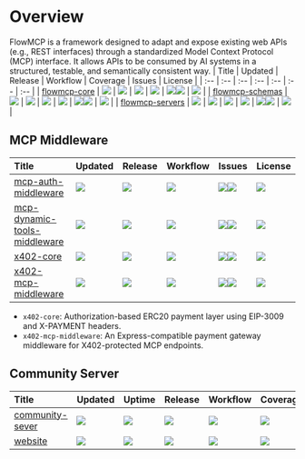 # Overview

FlowMCP is a framework designed to adapt and expose existing web APIs (e.g., REST interfaces) through a standardized Model Context Protocol (MCP) interface. It allows APIs to be consumed by AI systems in a structured, testable, and semantically consistent way.
| Title | Updated | Release | Workflow | Coverage | Issues | License |
| :-- | :-- | :-- | :-- | :-- | :-- | :-- |
| [flowmcp-core](https://github.com/FlowMCP/flowMCP-core) | <a href="https://api.github.com/repos/FlowMCP/flowMCP-core"><img src="https://img.shields.io/github/last-commit/FlowMCP/flowMCP-core?color=0E1116&logo=F3A966&logoColor=F3A966&style=flat&label="></a> | <a href="https://github.com/FlowMCP/flowMCP-core/releases/"><img src="https://img.shields.io/github/v/release/FlowMCP/flowMCP-core?color=0E1116&logo=F3A966&logoColor=F3A966&style=flat&label="></a> | <a href="https://github.com/FlowMCP/flowMCP-core/actions"><img src="https://img.shields.io/github/actions/workflow/status/FlowMCP/flowMCP-core/test-on-release.yml?logo=F3A966&logoColor=F3A966&style=flat&label="></a> | <a href="https://app.codecov.io/gh/FlowMCP/flowMCP-core"><img src="https://img.shields.io/codecov/c/github/FlowMCP/flowMCP-core?color=0E1116&logo=F3A966&logoColor=F3A966&style=flat&label="></a> | <a href="https://github.com/FlowMCP/flowMCP-core/issues/"><img src="https://img.shields.io/github/issues/FlowMCP/flowMCP-core?color=0E1116&logo=F3A966&logoColor=F3A966&style=flat&label="></a><a href="https://github.com/FlowMCP/flowMCP-core/issues?q=is:issue%20state:closed"><img src="https://img.shields.io/github/issues-closed/FlowMCP/flowMCP-core?color=0E1116&logo=F3A966&logoColor=F3A966&style=flat&label="></a> | <a href="https://github.com/FlowMCP/flowMCP-core/blob/main/LICENSE"><img src="https://img.shields.io/github/license/FlowMCP/flowMCP-core?color=0E1116&logo=F3A966&logoColor=F3A966&style=flat&label="></a> |
| [flowmcp-schemas](https://github.com/flowMCP/flowMCP-schemas) | <a href="https://api.github.com/repos/flowMCP/flowMCP-schemas"><img src="https://img.shields.io/github/last-commit/flowMCP/flowMCP-schemas?color=0E1116&logo=F3A966&logoColor=F3A966&style=flat&label="></a> | <a href="https://github.com/flowMCP/flowMCP-schemas/releases/"><img src="https://img.shields.io/github/v/release/flowMCP/flowMCP-schemas?color=0E1116&logo=F3A966&logoColor=F3A966&style=flat&label="></a> | <a href="https://github.com/flowMCP/flowMCP-schemas/actions"><img src="https://img.shields.io/github/actions/workflow/status/flowMCP/flowMCP-schemas/update-readme.yaml?logo=F3A966&logoColor=F3A966&style=flat&label="></a> | <a href="https://app.codecov.io/gh/flowMCP/flowMCP-schemas"><img src="https://img.shields.io/codecov/c/github/flowMCP/flowMCP-schemas?color=0E1116&logo=F3A966&logoColor=F3A966&style=flat&label="></a> | <a href="https://github.com/flowMCP/flowMCP-schemas/issues/"><img src="https://img.shields.io/github/issues/flowMCP/flowMCP-schemas?color=0E1116&logo=F3A966&logoColor=F3A966&style=flat&label="></a><a href="https://github.com/flowMCP/flowMCP-schemas/issues?q=is:issue%20state:closed"><img src="https://img.shields.io/github/issues-closed/flowMCP/flowMCP-schemas?color=0E1116&logo=F3A966&logoColor=F3A966&style=flat&label="></a> | <a href="https://github.com/flowMCP/flowMCP-schemas/blob/main/LICENSE"><img src="https://img.shields.io/github/license/flowMCP/flowMCP-schemas?color=0E1116&logo=F3A966&logoColor=F3A966&style=flat&label="></a> |
| [flowmcp-servers](https://github.com/flowMCP/flowMCP-servers) | <a href="https://api.github.com/repos/flowMCP/flowMCP-servers"><img src="https://img.shields.io/github/last-commit/flowMCP/flowMCP-servers?color=0E1116&logo=F3A966&logoColor=F3A966&style=flat&label="></a> | <a href="https://github.com/flowMCP/flowMCP-servers/releases/"><img src="https://img.shields.io/github/v/release/flowMCP/flowMCP-servers?color=0E1116&logo=F3A966&logoColor=F3A966&style=flat&label="></a> | <a href="https://github.com/flowMCP/flowMCP-servers/actions"><img src="https://img.shields.io/github/actions/workflow/status/flowMCP/flowMCP-servers/test-on-release.yml?logo=F3A966&logoColor=F3A966&style=flat&label="></a> | <a href="https://app.codecov.io/gh/flowMCP/flowMCP-servers"><img src="https://img.shields.io/codecov/c/github/flowMCP/flowMCP-servers?color=0E1116&logo=F3A966&logoColor=F3A966&style=flat&label="></a> | <a href="https://github.com/flowMCP/flowMCP-servers/issues/"><img src="https://img.shields.io/github/issues/flowMCP/flowMCP-servers?color=0E1116&logo=F3A966&logoColor=F3A966&style=flat&label="></a><a href="https://github.com/flowMCP/flowMCP-servers/issues?q=is:issue%20state:closed"><img src="https://img.shields.io/github/issues-closed/flowMCP/flowMCP-servers?color=0E1116&logo=F3A966&logoColor=F3A966&style=flat&label="></a> | <a href="https://github.com/flowMCP/flowMCP-servers/blob/main/LICENSE"><img src="https://img.shields.io/github/license/flowMCP/flowMCP-servers?color=0E1116&logo=F3A966&logoColor=F3A966&style=flat&label="></a> |



## MCP Middleware
| Title | Updated | Release | Workflow | Issues | License |
| :-- | :-- | :-- | :-- | :-- | :-- |
| [mcp-auth-middleware](https://github.com/flowMCP/mcp-auth-middleware) | <a href="https://api.github.com/repos/flowMCP/mcp-auth-middleware"><img src="https://img.shields.io/github/last-commit/flowMCP/mcp-auth-middleware?color=0E1116&logo=F3A966&logoColor=F3A966&style=flat&label="></a> | <a href="https://github.com/flowMCP/mcp-auth-middleware/releases/"><img src="https://img.shields.io/github/v/release/flowMCP/mcp-auth-middleware?color=0E1116&logo=F3A966&logoColor=F3A966&style=flat&label="></a> | <a href="https://github.com/flowMCP/mcp-auth-middleware/actions"><img src="https://img.shields.io/github/actions/workflow/status/flowMCP/mcp-auth-middleware/test-on-release.yml?logo=F3A966&logoColor=F3A966&style=flat&label="></a> | <a href="https://github.com/flowMCP/mcp-auth-middleware/issues/"><img src="https://img.shields.io/github/issues/flowMCP/mcp-auth-middleware?color=0E1116&logo=F3A966&logoColor=F3A966&style=flat&label="></a><a href="https://github.com/flowMCP/mcp-auth-middleware/issues?q=is:issue%20state:closed"><img src="https://img.shields.io/github/issues-closed/flowMCP/mcp-auth-middleware?color=0E1116&logo=F3A966&logoColor=F3A966&style=flat&label="></a> | <a href="https://github.com/flowMCP/mcp-auth-middleware/blob/main/LICENSE"><img src="https://img.shields.io/github/license/flowMCP/mcp-auth-middleware?color=0E1116&logo=F3A966&logoColor=F3A966&style=flat&label="></a> |
| [mcp-dynamic-tools-middleware](https://github.com/flowMCP/mcp-dynamic-tools-middleware) | <a href="https://api.github.com/repos/flowMCP/mcp-dynamic-tools-middleware"><img src="https://img.shields.io/github/last-commit/flowMCP/mcp-dynamic-tools-middleware?color=0E1116&logo=F3A966&logoColor=F3A966&style=flat&label="></a> | <a href="https://github.com/flowMCP/mcp-dynamic-tools-middleware/releases/"><img src="https://img.shields.io/github/v/release/flowMCP/mcp-dynamic-tools-middleware?color=0E1116&logo=F3A966&logoColor=F3A966&style=flat&label="></a> | <a href="https://github.com/flowMCP/mcp-dynamic-tools-middleware/actions"><img src="https://img.shields.io/github/actions/workflow/status/flowMCP/mcp-dynamic-tools-middleware/test-on-release.yml?logo=F3A966&logoColor=F3A966&style=flat&label="></a> | <a href="https://github.com/flowMCP/mcp-dynamic-tools-middleware/issues/"><img src="https://img.shields.io/github/issues/flowMCP/mcp-dynamic-tools-middleware?color=0E1116&logo=F3A966&logoColor=F3A966&style=flat&label="></a><a href="https://github.com/flowMCP/mcp-dynamic-tools-middleware/issues?q=is:issue%20state:closed"><img src="https://img.shields.io/github/issues-closed/flowMCP/mcp-dynamic-tools-middleware?color=0E1116&logo=F3A966&logoColor=F3A966&style=flat&label="></a> | <a href="https://github.com/flowMCP/mcp-dynamic-tools-middleware/blob/main/LICENSE"><img src="https://img.shields.io/github/license/flowMCP/mcp-dynamic-tools-middleware?color=0E1116&logo=F3A966&logoColor=F3A966&style=flat&label="></a> |
| [x402-core](https://github.com/FlowMCP/x402-core) | <a href="https://api.github.com/repos/FlowMCP/x402-core"><img src="https://img.shields.io/github/last-commit/FlowMCP/x402-core?color=0E1116&logo=F3A966&logoColor=F3A966&style=flat&label="></a> | <a href="https://github.com/FlowMCP/x402-core/releases/"><img src="https://img.shields.io/github/v/release/FlowMCP/x402-core?color=0E1116&logo=F3A966&logoColor=F3A966&style=flat&label="></a> | <a href="https://github.com/FlowMCP/x402-core/actions"><img src="https://img.shields.io/github/actions/workflow/status/FlowMCP/x402-core/test-on-release.yml?logo=F3A966&logoColor=F3A966&style=flat&label="></a> | <a href="https://github.com/FlowMCP/x402-core/issues/"><img src="https://img.shields.io/github/issues/FlowMCP/x402-core?color=0E1116&logo=F3A966&logoColor=F3A966&style=flat&label="></a><a href="https://github.com/FlowMCP/x402-core/issues?q=is:issue%20state:closed"><img src="https://img.shields.io/github/issues-closed/FlowMCP/x402-core?color=0E1116&logo=F3A966&logoColor=F3A966&style=flat&label="></a> | <a href="https://github.com/FlowMCP/x402-core/blob/main/LICENSE"><img src="https://img.shields.io/github/license/FlowMCP/x402-core?color=0E1116&logo=F3A966&logoColor=F3A966&style=flat&label="></a> |
| [x402-mcp-middleware](https://github.com/FlowMCP/x402-mcp-middleware) | <a href="https://api.github.com/repos/FlowMCP/x402-mcp-middleware"><img src="https://img.shields.io/github/last-commit/FlowMCP/x402-mcp-middleware?color=0E1116&logo=F3A966&logoColor=F3A966&style=flat&label="></a> | <a href="https://github.com/FlowMCP/x402-mcp-middleware/releases/"><img src="https://img.shields.io/github/v/release/FlowMCP/x402-mcp-middleware?color=0E1116&logo=F3A966&logoColor=F3A966&style=flat&label="></a> | <a href="https://github.com/FlowMCP/x402-mcp-middleware/actions"><img src="https://img.shields.io/github/actions/workflow/status/FlowMCP/x402-mcp-middleware/test-on-release.yml?logo=F3A966&logoColor=F3A966&style=flat&label="></a> | <a href="https://github.com/FlowMCP/x402-mcp-middleware/issues/"><img src="https://img.shields.io/github/issues/FlowMCP/x402-mcp-middleware?color=0E1116&logo=F3A966&logoColor=F3A966&style=flat&label="></a><a href="https://github.com/FlowMCP/x402-mcp-middleware/issues?q=is:issue%20state:closed"><img src="https://img.shields.io/github/issues-closed/FlowMCP/x402-mcp-middleware?color=0E1116&logo=F3A966&logoColor=F3A966&style=flat&label="></a> | <a href="https://github.com/FlowMCP/x402-mcp-middleware/blob/main/LICENSE"><img src="https://img.shields.io/github/license/FlowMCP/x402-mcp-middleware?color=0E1116&logo=F3A966&logoColor=F3A966&style=flat&label="></a> |


* `x402-core`: Authorization-based ERC20 payment layer using EIP-3009 and X-PAYMENT headers.
* `x402-mcp-middleware`: An Express-compatible payment gateway middleware for X402-protected MCP endpoints.

## Community Server
| Title | Updated | Uptime | Release | Workflow | Coverage | Issues | Url |
| :-- | :-- | :-- | :-- | :-- | :-- | :-- | :-- |
| [community-sever](https://github.com/flowMCP/community-server) | <a href="https://api.github.com/repos/flowMCP/community-server"><img src="https://img.shields.io/github/last-commit/flowMCP/community-server?color=0E1116&logo=F3A966&logoColor=F3A966&style=flat&label="></a> | <a href="https://github.com/flowMCP/community-server"><img src="https://shields.io/uptimerobot/status/m800841892-66d45cc47d17f8587c3c969f?color=0E1116&logo=F3A966&logoColor=F3A966&style=flat&label="></a> | <a href="https://github.com/flowMCP/community-server/releases/"><img src="https://img.shields.io/github/v/release/flowMCP/community-server?color=0E1116&logo=F3A966&logoColor=F3A966&style=flat&label="></a> | <a href="https://github.com/flowMCP/community-server/actions"><img src="https://img.shields.io/github/actions/workflow/status/flowMCP/community-server/test-on-release.yml?logo=F3A966&logoColor=F3A966&style=flat&label="></a> | <a href="https://app.codecov.io/gh/flowMCP/community-server"><img src="https://img.shields.io/codecov/c/github/flowMCP/community-server?color=0E1116&logo=F3A966&logoColor=F3A966&style=flat&label="></a> | <a href="https://github.com/flowMCP/community-server/issues/"><img src="https://img.shields.io/github/issues/flowMCP/community-server?color=0E1116&logo=F3A966&logoColor=F3A966&style=flat&label="></a><a href="https://github.com/flowMCP/community-server/issues?q=is:issue%20state:closed"><img src="https://img.shields.io/github/issues-closed/flowMCP/community-server?color=0E1116&logo=F3A966&logoColor=F3A966&style=flat&label="></a> | [X](https://community.flowmcp.org) |
| [website](https://github.com/flowMCP/www-flowmcp-org) | <a href="https://api.github.com/repos/flowMCP/www-flowmcp-org"><img src="https://img.shields.io/github/last-commit/flowMCP/www-flowmcp-org?color=0E1116&logo=F3A966&logoColor=F3A966&style=flat&label="></a> | <a href="https://github.com/flowMCP/www-flowmcp-org"><img src="https://shields.io/uptimerobot/status/m800843065-01b21fc8a0c00272f7e08839?color=0E1116&logo=F3A966&logoColor=F3A966&style=flat&label="></a> | <a href="https://github.com/flowMCP/www-flowmcp-org/releases/"><img src="https://img.shields.io/github/v/release/flowMCP/www-flowmcp-org?color=0E1116&logo=F3A966&logoColor=F3A966&style=flat&label="></a> | <a href="https://github.com/flowMCP/www-flowmcp-org/actions"><img src="https://img.shields.io/github/actions/workflow/status/flowMCP/www-flowmcp-org/test-on-release.yml?logo=F3A966&logoColor=F3A966&style=flat&label="></a> | <a href="https://app.codecov.io/gh/flowMCP/www-flowmcp-org"><img src="https://img.shields.io/codecov/c/github/flowMCP/www-flowmcp-org?color=0E1116&logo=F3A966&logoColor=F3A966&style=flat&label="></a> | <a href="https://github.com/flowMCP/www-flowmcp-org/issues/"><img src="https://img.shields.io/github/issues/flowMCP/www-flowmcp-org?color=0E1116&logo=F3A966&logoColor=F3A966&style=flat&label="></a><a href="https://github.com/flowMCP/www-flowmcp-org/issues?q=is:issue%20state:closed"><img src="https://img.shields.io/github/issues-closed/flowMCP/www-flowmcp-org?color=0E1116&logo=F3A966&logoColor=F3A966&style=flat&label="></a> | [X](https://www.flowmcp.org) |




